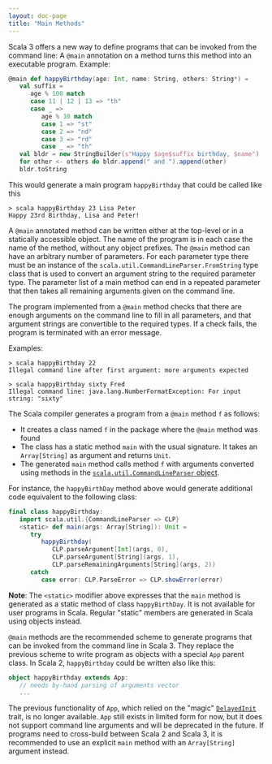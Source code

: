 ```yaml
---
layout: doc-page
title: "Main Methods"
---
```


Scala 3 offers a new way to define programs that can be invoked from the command line:
A `@main` annotation on a method turns this method into an executable program.
Example:

```scala
@main def happyBirthday(age: Int, name: String, others: String*) =
   val suffix =
      age % 100 match
      case 11 | 12 | 13 => "th"
      case _ =>
         age % 10 match
         case 1 => "st"
         case 2 => "nd"
         case 3 => "rd"
         case _ => "th"
   val bldr = new StringBuilder(s"Happy $age$suffix birthday, $name")
   for other <- others do bldr.append(" and ").append(other)
   bldr.toString
```

This would generate a main program `happyBirthday` that could be called like this

```
> scala happyBirthday 23 Lisa Peter
Happy 23rd Birthday, Lisa and Peter!
```

A `@main` annotated method can be written either at the top-level or in a statically accessible object. The name of the program is in each case the name of the method, without any object prefixes. The `@main` method can have an arbitrary number of parameters.
For each parameter type there must be an instance of the `scala.util.CommandLineParser.FromString` type class
that is used to convert an argument string to the required parameter type.
The parameter list of a main method can end in a repeated parameter that then
takes all remaining arguments given on the command line.

The program implemented from a `@main` method checks that there are enough arguments on
the command line to fill in all parameters, and that argument strings are convertible to
the required types. If a check fails, the program is terminated with an error message.

Examples:

```
> scala happyBirthday 22
Illegal command line after first argument: more arguments expected

> scala happyBirthday sixty Fred
Illegal command line: java.lang.NumberFormatException: For input string: "sixty"
```

The Scala compiler generates a program from a `@main` method `f` as follows:

 - It creates a class named `f` in the package where the `@main` method was found
 - The class has a static method `main` with the usual signature. It takes an `Array[String]`
   as argument and returns `Unit`.
 - The generated `main` method calls method `f` with arguments converted using
   methods in the [`scala.util.CommandLineParser` object](https://dotty.epfl.ch/api/scala/util/CommandLineParser$.html).

For instance, the `happyBirthDay` method above would generate additional code equivalent to the following class:

```scala
final class happyBirthday:
   import scala.util.{CommandLineParser => CLP}
   <static> def main(args: Array[String]): Unit =
      try
         happyBirthday(
            CLP.parseArgument[Int](args, 0),
            CLP.parseArgument[String](args, 1),
            CLP.parseRemainingArguments[String](args, 2))
      catch
         case error: CLP.ParseError => CLP.showError(error)
```

**Note**: The `<static>` modifier above expresses that the `main` method is generated
as a static method of class `happyBirthDay`. It is not available for user programs in Scala. Regular "static" members are generated in Scala using objects instead.

`@main` methods are the recommended scheme to generate programs that can be invoked from the command line in Scala 3. They replace the previous scheme to write program as objects with a special `App` parent class. In Scala 2, `happyBirthday` could be written also like this:

```scala
object happyBirthday extends App:
   // needs by-hand parsing of arguments vector
   ...
```

The previous functionality of `App`, which relied on the "magic" [`DelayedInit`](../dropped-features/delayed-init.md) trait, is no longer available. `App` still exists in limited form for now, but it does not support command line arguments and will be deprecated in the future. If programs need to cross-build
between Scala 2 and Scala 3, it is recommended to use an explicit `main` method with an `Array[String]` argument instead.
